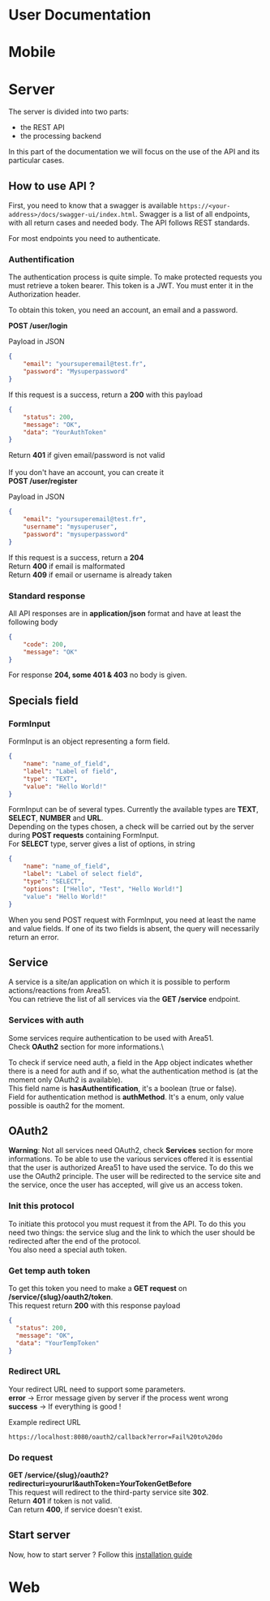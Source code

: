 # User Documentation

# Mobile

# Server
The server is divided into two parts:
- the REST API
- the processing backend

In this part of the documentation we will focus on the use of the API and its particular cases.

## How to use API ?
First, you need to know that a swagger is available `https://<your-address>/docs/swagger-ui/index.html`. Swagger is a list of all endpoints, with all return cases and needed body.
The API follows REST standards.

For most endpoints you need to authenticate.

### Authentification
The authentication process is quite simple. To make protected requests you must retrieve a token bearer.
This token is a JWT. You must enter it in the Authorization header.

To obtain this token, you need an account, an email and a password.

**POST /user/login**

Payload in JSON
```JSON
{
    "email": "yoursuperemail@test.fr",
    "password": "Mysuperpassword"
}
```
If this request is a success, return a **200** with this payload
```JSON
{
    "status": 200,
    "message": "OK",
    "data": "YourAuthToken"
}
```
Return **401** if given email/password is not valid
\
\
If you don't have an account, you can create it\
**POST /user/register**

Payload in JSON
```JSON
{
    "email": "yoursuperemail@test.fr",
    "username": "mysuperuser",
    "password": "mysuperpassword"
}
```
If this request is a success, return a **204**\
Return **400** if email is malformated\
Return **409** if email or username is already taken

### Standard response
All API responses are in **application/json** format and have at least the following body
```JSON
{
    "code": 200,
    "message": "OK"
}
```
For response **204, some 401 & 403** no body is given.

## Specials field

### FormInput
FormInput is an object representing a form field.
```JSON
{
    "name": "name_of_field",
    "label": "Label of field",
    "type": "TEXT",
    "value": "Hello World!"
}
```
FormInput can be of several types. Currently the available types are **TEXT**, **SELECT**, **NUMBER** and **URL**.\
Depending on the types chosen, a check will be carried out by the server during **POST requests** containing FormInput.\
For **SELECT** type, server gives a list of options, in string
```JSON
{
    "name": "name_of_field",
    "label": "Label of select field",
    "type": "SELECT",
    "options": ["Hello", "Test", "Hello World!"]
    "value": "Hello World!"
}
```

When you send POST request with FormInput, you need at least the name and value fields. If one of its two fields is absent, the query will necessarily return an error.

## Service
A service is a site/an application on which it is possible to perform actions/reactions from Area51.\
You can retrieve the list of all services via the **GET /service** endpoint.

### Services with auth
Some services require authentication to be used with Area51.\
Check **OAuth2** section for more informations.\

To check if service need auth, a field in the App object indicates whether there is a need for auth and if so, what the authentication method is (at the moment only OAuth2 is available).\
This field name is **hasAuthentification**, it's a boolean (true or false).\
Field for authentication method is **authMethod**. It's a enum, only value possible is oauth2 for the moment.

## OAuth2
**Warning**: Not all services need OAuth2, check **Services** section for more informations.
To be able to use the various services offered it is essential that the user is authorized Area51 to have used the service. To do this we use the OAuth2 principle. The user will be redirected to the service site and the service, once the user has accepted, will give us an access token.

### Init this protocol
To initiate this protocol you must request it from the API. To do this you need two things: the service slug and the link to which the user should be redirected after the end of the protocol.\
You also need a special auth token.

### Get temp auth token
To get this token you need to make a **GET request** on **/service/\{slug\}/oauth2/token**.\
This request return **200** with this response payload
```JSON
{
  "status": 200,
  "message": "OK",
  "data": "YourTempToken"
}
```

### Redirect URL
Your redirect URL need to support some parameters.\
**error** -> Error message given by server if the process went wrong\
**success** -> If everything is good !

Example redirect URL
```HTTP
https://localhost:8080/oauth2/callback?error=Fail%20to%20do
```

### Do request
**GET /service/\{slug\}/oauth2?redirecturi=yoururl&authToken=YourTokenGetBefore**\
This request will redirect to the third-party service site **302**.\
Return **401** if token is not valid.\
Can return **400**, if service doesn't exist.

## Start server
Now, how to start server ?
Follow this [installation guide](Server-Launch-Server.md)

# Web


